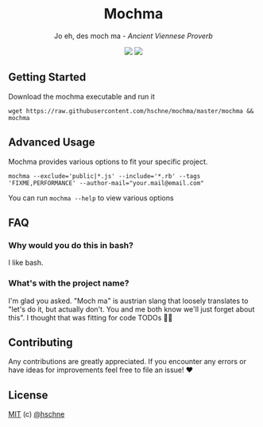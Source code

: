 <h1 align="center">Mochma</h1> 

<p align="center">
  Jo eh, des moch ma <i>- Ancient Viennese Proverb</i>
</p>
</p>
<p align="center">
<a href="https://forthebadge.com"><img src="https://forthebadge.com/images/badges/built-by-developers.svg"></a>
<a href="https://forthebadge.com"><img src="https://forthebadge.com/images/badges/uses-git.svg"></a>
</p>


## Getting Started

Download the mochma executable and run it

```
wget https://raw.githubusercontent.com/hschne/mochma/master/mochma && mochma
```

## Advanced Usage

Mochma provides various options to fit your specific project. 

```
mochma --exclude='public|*.js' --include='*.rb' --tags 'FIXME,PERFORMANCE' --author-mail="your.mail@email.com"
```

You can run `mochma --help` to view various options

## FAQ

### Why would you do this in bash?

I like bash. 


### What's with the project name? 

I'm glad you asked. "Moch ma" is austrian slang that loosely translates to "let's do it, but actually don't. You and me both know we'll just forget about this". I thought that was fitting for code TODOs :man_shrugging: 


## Contributing

Any contributions are greatly appreciated. If you encounter any errors or have ideas for improvements feel free to file an issue! :heart:

## License

[MIT](LICENSE) (c) [@hschne](https://github.com/hschne)

